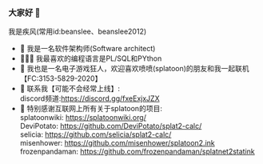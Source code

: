 ### 大家好 👋
我是疾风(常用id:beanslee、beanslee2012)
- 📜 我是一名软件架构师(Software architect)
- 👨🏽‍💻 我最喜欢的编程语言是PL/SQL和PYthon  
- 🤗 我也是一名电子游戏狂人，欢迎喜欢喷喷(splatoon)的朋友和我一起联机【FC:3153-5829-2020】
- 💬 联系我【可能不会经常上线】:   
      discord频道:https://discord.gg/fxeExjxJZX  
- 🙇 特别感谢互联网上所有关于splatoon的项目:  
      splatoonwiki:   https://splatoonwiki.org/  
      DeviPotato:     https://github.com/DeviPotato/splat2-calc/  
      selicia:        https://github.com/selicia/splat2-calc/  
      misenhower:     https://github.com/misenhower/splatoon2.ink  
      frozenpandaman: https://github.com/frozenpandaman/splatnet2statink  
   



<!--
**beanslee2012/beanslee2012** is a ✨ _special_ ✨ repository because its `README.md` (this file) appears on your GitHub profile.

Here are some ideas to get you started:

- 🔭 I’m currently working on ...
- 🌱 I’m currently learning ...
- 👯 I’m looking to collaborate on ...
- 🤔 I’m looking for help with ...
- 😄 Pronouns: ...
- ⚡ Fun fact: ...
-->
